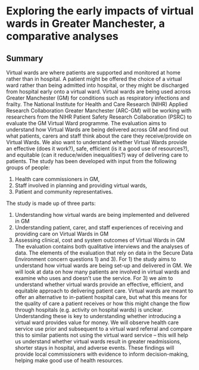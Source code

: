 # Exploring the early impacts of virtual wards in Greater Manchester, a comparative analyses

## Summary

Virtual wards are where patients are supported and monitored at home rather than in hospital. A patient might be offered the choice of a virtual ward rather than being admitted into hospital, or they might be discharged from hospital early onto a virtual ward. Virtual wards are being used across Greater Manchester (GM) for conditions such as respiratory infections and frailty. The National Institute for Health and Care Research (NIHR) Applied Research Collaboration Greater Manchester (ARC-GM) will be working with researchers from the NIHR Patient Safety Research Collaboration (PSRC) to evaluate the GM Virtual Ward programme. The evaluation aims to understand how Virtual Wards are being delivered across GM and find out what patients, carers and staff think about the care they receive/provide on Virtual Wards. We also want to understand whether Virtual Wards provide an effective (does it work?), safe, efficient (is it a good use of resources?), and equitable (can it reduce/widen inequalities?) way of delivering care to patients. 
The study has been developed with input from the following groups of people:
1. Health care commissioners in GM,
2. Staff involved in planning and providing virtual wards,
3. Patient and community representatives.

The study is made up of three parts:
1. Understanding how virtual wards are being implemented and delivered in GM
2. Understanding patient, carer, and staff experiences of receiving and providing care on Virtual Wards in GM
3. Assessing clinical, cost and system outcomes of Virtual Wards in GM The evaluation contains both qualitative interviews and the analyses of data. The elements of the evaluation that rely on data in the Secure Data Environment concern questions 1) and 3). For 1) the study aims to understand how virtual wards are being set-up and delivered in GM. We will look at data on how many patients are involved in virtual wards and examine who uses and doesn’t use the service. For 3) we aim to understand whether virtual wards provide an effective, efficient, and equitable approach to delivering patient care. Virtual wards are meant to offer an alternative to in-patient hospital care, but what this means for the quality of care a patient receives or how this might change the flow through hospitals (e.g. activity on hospital wards) is unclear. Understanding these is key to understanding whether introducing a virtual ward provides value for money. We will observe health care service use prior and subsequent to a virtual ward referral and compare this to similar patients not using the virtual ward service – this will help us understand whether virtual wards result in greater readmissions, shorter stays in hospital, and adverse events. These findings will provide local commissioners with evidence to inform decision-making, helping make good use of health resources.
